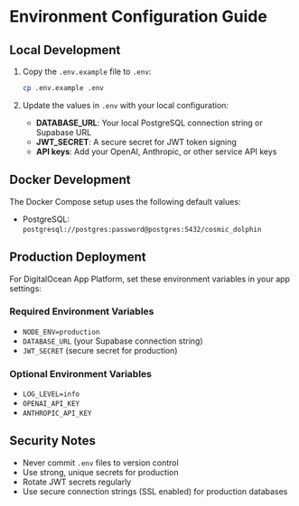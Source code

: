 # Environment Configuration Guide

## Local Development

1. Copy the `.env.example` file to `.env`:

   ```bash
   cp .env.example .env
   ```

2. Update the values in `.env` with your local configuration:
   - **DATABASE_URL**: Your local PostgreSQL connection string or Supabase URL
   - **JWT_SECRET**: A secure secret for JWT token signing
   - **API keys**: Add your OpenAI, Anthropic, or other service API keys

## Docker Development

The Docker Compose setup uses the following default values:

- PostgreSQL: `postgresql://postgres:password@postgres:5432/cosmic_dolphin`

## Production Deployment

For DigitalOcean App Platform, set these environment variables in your app settings:

### Required Environment Variables

- `NODE_ENV=production`
- `DATABASE_URL` (your Supabase connection string)
- `JWT_SECRET` (secure secret for production)

### Optional Environment Variables

- `LOG_LEVEL=info`
- `OPENAI_API_KEY`
- `ANTHROPIC_API_KEY`

## Security Notes

- Never commit `.env` files to version control
- Use strong, unique secrets for production
- Rotate JWT secrets regularly
- Use secure connection strings (SSL enabled) for production databases
